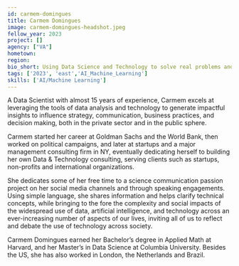 ```yaml
---
id: carmem-domingues
title: Carmem Domingues
image: carmem-domingues-headshot.jpeg
fellow_year: 2023
project: []
agency: ["VA"]
hometown: 
region: 
bio_short: Using Data Science and Technology to solve real problems and for social good.
tags: ['2023', 'east','AI_Machine_Learning']
skills: ['AI/Machine Learning']
---
```


A Data Scientist with almost 15 years of experience, Carmem excels at leveraging the tools of data analysis and technology to generate impactful insights to influence strategy, communication, business practices, and decision making, both in the private sector and in the public sphere.

Carmem started her career at Goldman Sachs and the World Bank, then worked on political campaigns, and later at startups and a major management consulting firm in NY, eventually dedicating herself to building her own Data & Technology consulting, serving clients such as startups, non-profits and international organizations. 

She dedicates some of her free time to a science communication passion project on her social media channels and through speaking engagements. Using simple language, she shares information and helps clarify technical concepts, while bringing to the fore the complexity and social impacts of the widespread use of data, artificial intelligence, and technology across an ever-increasing number of aspects of our lives, inviting all of us to reflect and debate the use of technology across society. 

Carmem Domingues earned her Bachelor’s degree in Applied Math at Harvard, and her Master’s in Data Science at Columbia University. Besides the US, she has also worked in London, the Netherlands and Brazil.